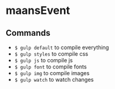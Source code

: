 # maansEvent
## Commands
- `$ gulp default` to compile everything
- `$ gulp styles` to compile css
- `$ gulp js` to compile js
- `$ gulp font` to compile fonts
- `$ gulp img` to compile images
- `$ gulp watch` to watch changes
